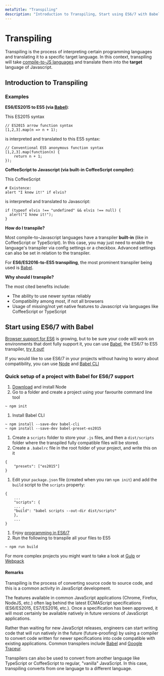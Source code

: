 ```yaml
---
metaTitle: "Transpiling"
description: "Introduction to Transpiling, Start using ES6/7 with Babel"
---
```


# Transpiling


Transpiling is the process of interpreting certain programming languages and translating it to a specific target language. In this context, transpiling  will take [compile-to-JS languages](https://github.com/jashkenas/coffeescript/wiki/list-of-languages-that-compile-to-js) and translate them into the **target** language of Javascript.



## Introduction to Transpiling


### Examples

**ES6/ES2015 to ES5 (via [Babel](https://babeljs.io/))**:

This ES2015 syntax

```
// ES2015 arrow function syntax 
[1,2,3].map(n => n + 1); 

```

is interpreted and translated to this ES5 syntax:

```
// Conventional ES5 anonymous function syntax 
[1,2,3].map(function(n) {   
    return n + 1; 
});

```

**CoffeeScript to Javascript (via built-in CoffeeScript compiler)**:

This CoffeeScript

```
# Existence:
alert "I knew it!" if elvis?

```

is interpreted and translated to Javascript:

```
if (typeof elvis !== "undefined" && elvis !== null) {
  alert("I knew it!");
}

```

**How do I transpile?**

Most compile-to-Javascript languages have a transpiler **built-in** (like in CoffeeScript or TypeScript). In this case, you may just need to enable the language's transpiler via config settings or a checkbox. Advanced settings can also be set in relation to the transpiler.

For **ES6/ES2016-to-ES5 transpiling**, the most prominent transpiler being used is [Babel](https://babeljs.io/).

**Why should I transpile?**

The most cited benefits include:

- The ability to use newer syntax reliably
- Compatibility among most, if not all browsers
- Usage of missing/not yet native features to Javascript via languages like CoffeeScript or TypeScript



## Start using ES6/7 with Babel


[Browser support for ES6](https://kangax.github.io/compat-table/es6/) is growing, but to be sure your code will work on environments that dont fully support it, you can use [Babel](https://babeljs.io/), the ES6/7 to ES5 transpiler, [try it out!](https://babeljs.io/repl/)

If you would like to use ES6/7 in your projects without having to worry about compatibility, you can use [Node](https://nodejs.org/en/) and [Babel CLI](https://babeljs.io/docs/usage/cli/)

### Quick setup of a project with Babel for ES6/7 support

1. [Download](https://nodejs.org/en/download/) and install Node
1. Go to a folder and create a project using your favourite command line tool

```
~ npm init

```

1. Install Babel CLI

```
~ npm install --save-dev babel-cli
~ npm install --save-dev babel-preset-es2015

```

1. Create a `scripts` folder to store your `.js` files, and then a `dist/scripts` folder where the transpiled fully compatible files will be stored.
1. Create a `.babelrc` file in the root folder of your project, and write this on it

```
{
    "presets": ["es2015"]
}

```

1. Edit your `package.json` file (created when you ran `npm init`) and add the `build` script to the `scripts` property:

```
{
    ...
    "scripts": {
    ... ,
    "build": "babel scripts --out-dir dist/scripts"
    },
    ...
}

```

1. Enjoy [programming in ES6/7](https://babeljs.io/docs/learn-es2015/)
1. Run the following to transpile all your files to ES5

```
~ npm run build

```

For more complex projects you might want to take a look at [Gulp](http://gulpjs.com/) or [Webpack](https://webpack.github.io/)



#### Remarks


Transpiling is the process of converting source code to source code, and this is a common activity in JavaScript development.

The features available in common JavaScript applications (Chrome, Firefox, NodeJS, etc.) often lag behind the latest ECMAScript specifications (ES6/ES2015, ES7/ES2016, etc.). Once a specification has been approved, it will most certainly be available natively in future versions of JavaScript applications.

Rather than waiting for new JavaScript releases, engineers can start writing code that will run natively in the future (future-proofing) by using a compiler to convert code written for newer specifications into code compatible with existing applications. Common transpilers include [Babel](https://babeljs.io/) and [Google Traceur](https://github.com/google/traceur-compiler).

Transpilers can also be used to convert from another language like TypeScript or CoffeeScript to regular, "vanilla" JavaScript. In this case, transpiling converts from one language to a different language.

